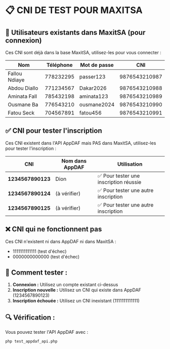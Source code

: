 # 📋 CNI DE TEST POUR MAXITSA

## 🏦 **Utilisateurs existants dans MaxitSA (pour connexion)**
Ces CNI sont déjà dans la base MaxitSA, utilisez-les pour vous connecter :

| Nom | Téléphone | Mot de passe | CNI |
|-----|-----------|-------------|-----|
| Fallou Ndiaye | 778232295 | passer123 | 9876543210987 |
| Abdou Diallo | 771234567 | Dakar2026 | 9876543210988 |
| Aminata Fall | 785432198 | aminata123 | 9876543210989 |
| Ousmane Ba | 776543210 | ousmane2024 | 9876543210990 |
| Fatou Seck | 704567891 | fatou456 | 9876543210991 |

## ✅ **CNI pour tester l'inscription**
Ces CNI existent dans l'API AppDAF mais PAS dans MaxitSA, utilisez-les pour tester l'inscription :

| CNI | Nom dans AppDAF | Utilisation |
|-----|----------------|-------------|
| **1234567890123** | Dion | ✅ Pour tester une inscription réussie |
| **1234567890124** | (à vérifier) | ✅ Pour tester une autre inscription |
| **1234567890125** | (à vérifier) | ✅ Pour tester une autre inscription |

## ❌ **CNI qui ne fonctionnent pas**
Ces CNI n'existent ni dans AppDAF ni dans MaxitSA :
- 1111111111111 (test d'échec)
- 0000000000000 (test d'échec)

## 🧪 **Comment tester :**

1. **Connexion :** Utilisez un compte existant ci-dessus
2. **Inscription nouvelle :** Utilisez un CNI qui existe dans AppDAF (1234567890123)
3. **Inscription échouée :** Utilisez un CNI inexistant (1111111111111)

## 🔍 **Vérification :**
Vous pouvez tester l'API AppDAF avec :
```bash
php test_appdaf_api.php
```
